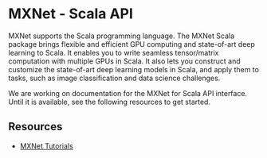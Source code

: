 # MXNet - Scala API

MXNet supports the Scala programming language. The MXNet Scala package brings flexible and efficient GPU
computing and state-of-art deep learning to Scala. It enables you to write seamless tensor/matrix computation with multiple GPUs in Scala. It also lets you construct and customize the state-of-art deep learning models in Scala,
  and apply them to tasks, such as image classification and data science challenges.

We are working on documentation for the MXNet for Scala API interface. Until it is available, see the following resources to get started.

## Resources

* [MXNet Tutorials](http://mxnet.io/tutorials/index.html)